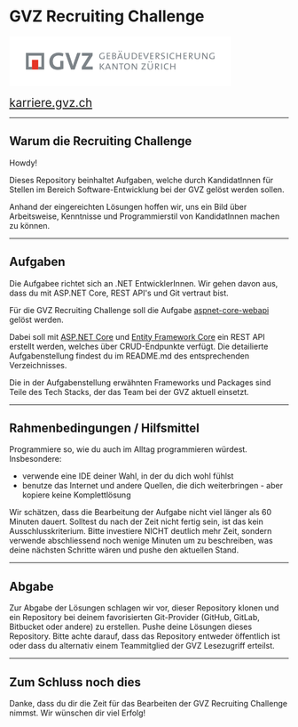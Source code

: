 # GVZ Recruiting Challenge

<img src="assets/img/GVZ_logo.svg" alt="GVZ logo" width="400px">

<span style="font-size: 1.5em">[karriere.gvz.ch](https://karriere.gvz.ch/)</span>

---

## Warum die Recruiting Challenge

Howdy!

Dieses Repository beinhaltet Aufgaben, welche durch KandidatInnen für Stellen im Bereich Software-Entwicklung bei der GVZ gelöst werden sollen.

Anhand der eingereichten Lösungen hoffen wir, uns ein Bild über Arbeitsweise, Kenntnisse und Programmierstil von KandidatInnen machen zu können.

---

## Aufgaben

Die Aufgabee richtet sich an .NET EntwicklerInnen. Wir gehen davon aus, dass du mit ASP.NET Core, REST API's und Git vertraut bist. 

Für die GVZ Recruiting Challenge soll die Aufgabe [aspnet-core-webapi](./Aufgabe_aspnet-core-webapi/README.md) gelöst werden. 

Dabei soll mit [ASP.NET Core](https://dotnet.microsoft.com/en-us/apps/aspnet/apis) und [Entity Framework Core](https://www.nuget.org/packages/Microsoft.EntityFrameworkCore) ein REST API erstellt werden, welches über CRUD-Endpunkte verfügt. Die detailierte Aufgabenstellung findest du im README.md des entsprechenden Verzeichnisses. 

Die in der Aufgabenstellung erwähnten Frameworks und Packages sind Teile des Tech Stacks, der das Team bei der GVZ aktuell einsetzt.

---

## Rahmenbedingungen / Hilfsmittel

Programmiere so, wie du auch im Alltag programmieren würdest. Insbesondere:

- verwende eine IDE deiner Wahl, in der du dich wohl fühlst
- benutze das Internet und andere Quellen, die dich weiterbringen - aber kopiere keine Komplettlösung

Wir schätzen, dass die Bearbeitung der Aufgabe nicht viel länger als 60 Minuten dauert. Solltest du nach der Zeit nicht fertig sein, ist das kein Ausschlusskriterium. Bitte investiere NICHT deutlich mehr Zeit, sondern verwende abschliessend noch wenige Minuten um zu beschreiben, was deine nächsten Schritte wären und pushe den aktuellen Stand.

---

## Abgabe

Zur Abgabe der Lösungen schlagen wir vor, dieser Repository klonen und ein Repository bei deinem favorisierten Git-Provider (GitHub, GitLab, Bitbucket oder andere) zu erstellen. Pushe deine Lösungen dieses Repository.
Bitte achte darauf, dass das Repository entweder öffentlich ist oder dass du alternativ einem Teammitglied der GVZ Lesezugriff erteilst.

---

## Zum Schluss noch dies

Danke, dass du dir die Zeit für das Bearbeiten der GVZ Recruiting Challenge nimmst. Wir wünschen dir viel Erfolg!
